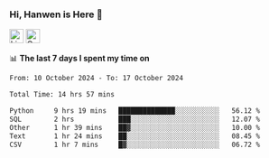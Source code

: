 ### Hi, Hanwen is Here 👋
<p>
	<a href="https://www.linkedin.com/in/liu-hanwen/"><img src="https://img.shields.io/badge/@hanwen-0A66C2?style=flat&logo=LinkedIn&logoColor=white" alt="Linkedin"  height="25px"/></a> 
	<a href="https://scholar.google.com/citations?user=HDF0su0AAAAJ"><img src="https://img.shields.io/badge/scholar-4385FE.svg?&style=plastic&logo=google-scholar&logoColor=white" alt="Google Scholar" height="25px"> </a>
</p>

📊 **The last 7 days I spent my time on** 
<!--START_SECTION:waka-->

```txt
From: 10 October 2024 - To: 17 October 2024

Total Time: 14 hrs 57 mins

Python     9 hrs 19 mins   ██████████████░░░░░░░░░░░   56.12 %
SQL        2 hrs           ███░░░░░░░░░░░░░░░░░░░░░░   12.07 %
Other      1 hr 39 mins    ██▓░░░░░░░░░░░░░░░░░░░░░░   10.00 %
Text       1 hr 24 mins    ██░░░░░░░░░░░░░░░░░░░░░░░   08.45 %
CSV        1 hr 7 mins     █▓░░░░░░░░░░░░░░░░░░░░░░░   06.72 %
```

<!--END_SECTION:waka-->


<!--
**david990917/david990917** is a ✨ _special_ ✨ repository because its `README.md` (this file) appears on your GitHub profile.

Here are some ideas to get you started:

- 🔭 I’m currently working on ...
- 🌱 I’m currently learning ...
- 👯 I’m looking to collaborate on ...
- 🤔 I’m looking for help with ...
- 💬 Ask me about ...
- 📫 How to reach me: ...
- 😄 Pronouns: ...
- ⚡ Fun fact: ...
-->
